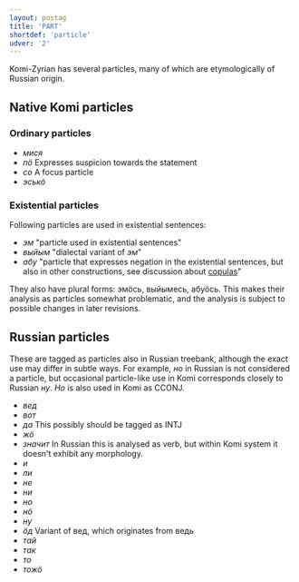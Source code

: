 ```yaml
---
layout: postag
title: 'PART'
shortdef: 'particle'
udver: '2'
---
```


Komi-Zyrian has several particles, many of which are etymologically of Russian origin. 

## Native Komi particles

### Ordinary particles

- _мися_
- _пӧ_ Expresses suspicion towards the statement
- _со_ A focus particle
- _эськӧ_

### Existential particles

Following particles are used in existential sentences:

- _эм_ "particle used in existential sentences"
- _выйым_ "dialectal variant of _эм_" 
- _абу_ "particle that expresses negation in the existential sentences, but also in other constructions, see discussion about [copulas](cop)"

They also have plural forms: эмӧсь, выйымесь, абуӧсь. This makes their analysis as particles somewhat problematic, and the analysis is subject to possible changes in later revisions. 

## Russian particles

These are tagged as particles also in Russian treebank, although the exact use may differ in subtle ways. For example, _но_ in Russian is not considered a particle, but occasional particle-like use in Komi corresponds closely to Russian _ну_. _Но_ is also used in Komi as CCONJ.

- _вед_
- _вот_
- _да_ This possibly should be tagged as INTJ
- _жӧ_
- _значит_ In Russian this is analysed as verb, but within Komi system it doesn't exhibit any morphology. 
- _и_
- _ли_
- _не_
- _ни_
- _но_
- _нӧ_
- _ну_
- _ӧд_ Variant of вед, which originates from ведь 
- _тай_
- _так_
- _то_
- _тожӧ_

<!-- Interlanguage links updated Po 6. listopadu 2023, 21:41:27 CET -->
